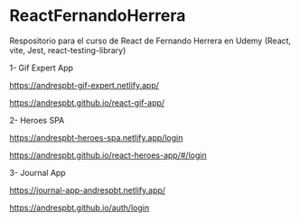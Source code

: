 # ReactFernandoHerrera

Respositorio para el curso de React de Fernando Herrera en Udemy (React, vite, Jest, react-testing-library)

1- Gif Expert App

https://andrespbt-gif-expert.netlify.app/

https://andrespbt.github.io/react-gif-app/

2- Heroes SPA

https://andrespbt-heroes-spa.netlify.app/login

https://andrespbt.github.io/react-heroes-app/#/login


3- Journal App

https://journal-app-andrespbt.netlify.app/

https://andrespbt.github.io/auth/login


